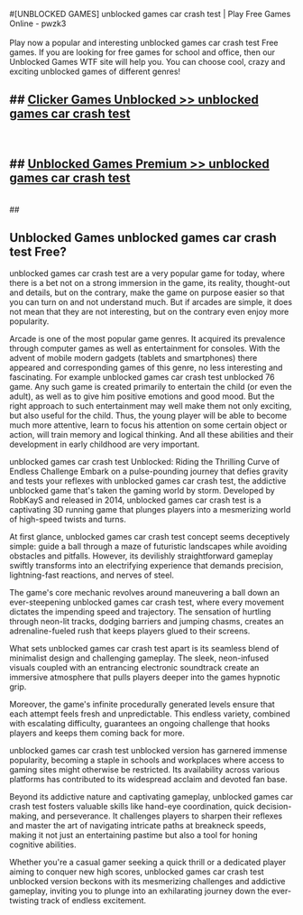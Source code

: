 #[UNBLOCKED GAMES] unblocked games car crash test | Play Free Games Online - pwzk3 <br>
<br>
Play now a popular and interesting unblocked games car crash test Free games. If you are looking for free games for school and office, then our Unblocked Games WTF site will help you. You can choose cool, crazy and exciting unblocked games of different genres!


## ##  [Clicker Games Unblocked >> unblocked games car crash test](http://freeplayer.one?title=unblocked_games_car_crash_test&ref=22)
  <br>

##  ## [Unblocked Games Premium >> unblocked games car crash test](http://freeplayer.one?title=unblocked_games_car_crash_test&ref=22)
  <br>
  ##



## Unblocked Games unblocked games car crash test Free?

unblocked games car crash test are a very popular game for today, where there is a bet not on a strong immersion in the game, its reality, thought-out and details, but on the contrary, make the game on purpose easier so that you can turn on and not understand much. But if arcades are simple, it does not mean that they are not interesting, but on the contrary even enjoy more popularity.

Arcade is one of the most popular game genres. It acquired its prevalence through computer games as well as entertainment for consoles. With the advent of mobile modern gadgets (tablets and smartphones) there appeared and corresponding games of this genre, no less interesting and fascinating. For example unblocked games car crash test unblocked 76 game. Any such game is created primarily to entertain the child (or even the adult), as well as to give him positive emotions and good mood. But the right approach to such entertainment may well make them not only exciting, but also useful for the child. Thus, the young player will be able to become much more attentive, learn to focus his attention on some certain object or action, will train memory and logical thinking. And all these abilities and their development in early childhood are very important.

unblocked games car crash test Unblocked: Riding the Thrilling Curve of Endless Challenge
Embark on a pulse-pounding journey that defies gravity and tests your reflexes with unblocked games car crash test, the addictive unblocked game that's taken the gaming world by storm. Developed by RobKayS and released in 2014, unblocked games car crash test is a captivating 3D running game that plunges players into a mesmerizing world of high-speed twists and turns.

At first glance, unblocked games car crash test concept seems deceptively simple: guide a ball through a maze of futuristic landscapes while avoiding obstacles and pitfalls. However, its devilishly straightforward gameplay swiftly transforms into an electrifying experience that demands precision, lightning-fast reactions, and nerves of steel.

The game's core mechanic revolves around maneuvering a ball down an ever-steepening unblocked games car crash test, where every movement dictates the impending speed and trajectory. The sensation of hurtling through neon-lit tracks, dodging barriers and jumping chasms, creates an adrenaline-fueled rush that keeps players glued to their screens.

What sets unblocked games car crash test apart is its seamless blend of minimalist design and challenging gameplay. The sleek, neon-infused visuals coupled with an entrancing electronic soundtrack create an immersive atmosphere that pulls players deeper into the games hypnotic grip.

Moreover, the game's infinite procedurally generated levels ensure that each attempt feels fresh and unpredictable. This endless variety, combined with escalating difficulty, guarantees an ongoing challenge that hooks players and keeps them coming back for more.

unblocked games car crash test unblocked version has garnered immense popularity, becoming a staple in schools and workplaces where access to gaming sites might otherwise be restricted. Its availability across various platforms has contributed to its widespread acclaim and devoted fan base.

Beyond its addictive nature and captivating gameplay, unblocked games car crash test fosters valuable skills like hand-eye coordination, quick decision-making, and perseverance. It challenges players to sharpen their reflexes and master the art of navigating intricate paths at breakneck speeds, making it not just an entertaining pastime but also a tool for honing cognitive abilities.

Whether you're a casual gamer seeking a quick thrill or a dedicated player aiming to conquer new high scores, unblocked games car crash test unblocked version beckons with its mesmerizing challenges and addictive gameplay, inviting you to plunge into an exhilarating journey down the ever-twisting track of endless excitement.